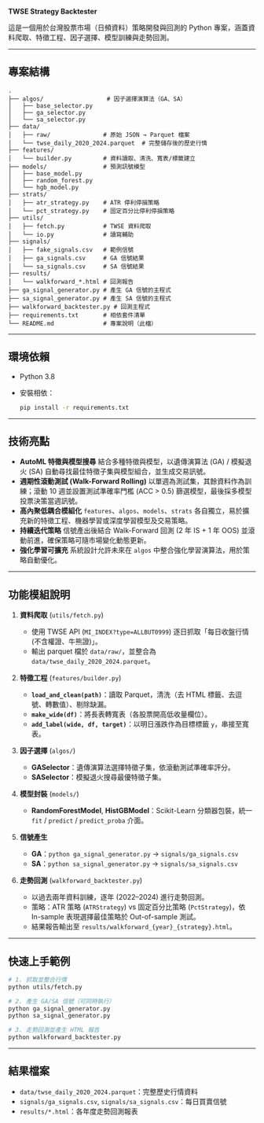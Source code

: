 **TWSE Strategy Backtester**

這是一個用於台灣股票市場（日頻資料）策略開發與回測的 Python 專案，涵蓋資料爬取、特徵工程、因子選擇、模型訓練與走勢回測。

---

## 專案結構

```
.
├── algos/                  # 因子選擇演算法（GA、SA）
│   ├── base_selector.py
│   ├── ga_selector.py
│   └── sa_selector.py
├── data/
│   ├── raw/               # 原始 JSON → Parquet 檔案
│   └── twse_daily_2020_2024.parquet  # 完整儲存後的歷史行情
├── features/
│   └── builder.py         # 資料讀取、清洗、寬表/標籤建立
├── models/                # 預測訊號模型
│   ├── base_model.py
│   ├── random_forest.py
│   └── hgb_model.py
├── strats/
│   ├── atr_strategy.py    # ATR 停利停損策略
│   └── pct_strategy.py    # 固定百分比停利停損策略
├── utils/
│   ├── fetch.py           # TWSE 資料爬取
│   └── io.py              # 讀寫輔助
├── signals/
│   ├── fake_signals.csv   # 範例信號
│   ├── ga_signals.csv     # GA 信號結果
│   └── sa_signals.csv     # SA 信號結果
├── results/
│   └── walkforward_*.html # 回測報告
├── ga_signal_generator.py # 產生 GA 信號的主程式
├── sa_signal_generator.py # 產生 SA 信號的主程式
├── walkforward_backtester.py # 回測主程式
├── requirements.txt       # 相依套件清單
└── README.md              # 專案說明（此檔）
```

---

## 環境依賴

* Python 3.8
* 安裝相依：

  ```bash
  pip install -r requirements.txt
  ```

---

## 技術亮點

* **AutoML 特徵與模型搜尋**
  結合多種特徵與模型，以遺傳演算法 (GA) / 模擬退火 (SA) 自動尋找最佳特徵子集與模型組合，並生成交易訊號。
* **週期性滾動測試 (Walk-Forward Rolling)**
  以單週為測試集，其餘資料作為訓練；滾動 10 週並設置測試準確率門檻 (ACC > 0.5) 篩選模型，最後採多模型投票決策當週訊號。
* **高內聚低耦合模組化**
  `features`、`algos`、`models`、`strats` 各自獨立，易於擴充新的特徵工程、機器學習或深度學習模型及交易策略。
* **持續迭代策略**
  信號產出後結合 Walk-Forward 回測 (2 年 IS + 1 年 OOS) 並滾動前進，確保策略可隨市場變化動態更新。
* **強化學習可擴充**
  系統設計允許未來在 `algos` 中整合強化學習演算法，用於策略自動優化。

---

## 功能模組說明

1. **資料爬取** (`utils/fetch.py`)

   * 使用 TWSE API (`MI_INDEX?type=ALLBUT0999`) 逐日抓取「每日收盤行情(不含權證、牛熊證)」。
   * 輸出 parquet 檔於 `data/raw/`，並整合為 `data/twse_daily_2020_2024.parquet`。
2. **特徵工程** (`features/builder.py`)

   * **`load_and_clean(path)`**：讀取 Parquet，清洗（去 HTML 標籤、去逗號、轉數值）、剔除缺漏。
   * **`make_wide(df)`**：將長表轉寬表（各股票開高低收量欄位）。
   * **`add_label(wide, df, target)`**：以明日漲跌作為目標標籤 `y`，串接至寬表。
3. **因子選擇** (`algos/`)

   * **GASelector**：遺傳演算法選擇特徵子集，依滾動測試準確率評分。
   * **SASelector**：模擬退火搜尋最優特徵子集。
4. **模型封裝** (`models/`)

   * **RandomForestModel**, **HistGBModel**：Scikit-Learn 分類器包裝，統一 `fit` / `predict` / `predict_proba` 介面。
5. **信號產生**

   * **GA**：`python ga_signal_generator.py` → `signals/ga_signals.csv`
   * **SA**：`python sa_signal_generator.py` → `signals/sa_signals.csv`
6. **走勢回測** (`walkforward_backtester.py`)

   * 以過去兩年資料訓練，逐年 (2022–2024) 進行走勢回測。
   * 策略：ATR 策略 (`ATRStrategy`) vs 固定百分比策略 (`PctStrategy`)，依 In-sample 表現選擇最佳策略於 Out-of-sample 測試。
   * 結果報告輸出至 `results/walkforward_{year}_{strategy}.html`。

---

## 快速上手範例

```bash
# 1. 抓取並整合行情
python utils/fetch.py

# 2. 產生 GA/SA 信號（可同時執行）
python ga_signal_generator.py
python sa_signal_generator.py

# 3. 走勢回測並產生 HTML 報告
python walkforward_backtester.py
```

---

## 結果檔案

* `data/twse_daily_2020_2024.parquet`：完整歷史行情資料
* `signals/ga_signals.csv`, `signals/sa_signals.csv`：每日買賣信號
* `results/*.html`：各年度走勢回測報表
